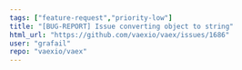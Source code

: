 ```yaml
---
tags: ["feature-request","priority-low"]
title: "[BUG-REPORT] Issue converting object to string"
html_url: "https://github.com/vaexio/vaex/issues/1686"
user: "grafail"
repo: "vaexio/vaex"
---
```


